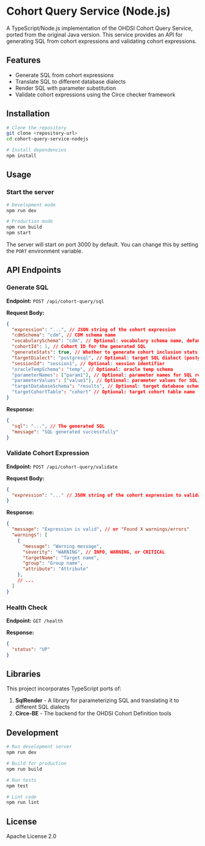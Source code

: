 # Cohort Query Service (Node.js)

A TypeScript/Node.js implementation of the OHDSI Cohort Query Service, ported from the original Java version. This service provides an API for generating SQL from cohort expressions and validating cohort expressions.

## Features

- Generate SQL from cohort expressions
- Translate SQL to different database dialects
- Render SQL with parameter substitution
- Validate cohort expressions using the Circe checker framework

## Installation

```bash
# Clone the repository
git clone <repository-url>
cd cohort-query-service-nodejs

# Install dependencies
npm install
```

## Usage

### Start the server

```bash
# Development mode
npm run dev

# Production mode
npm run build
npm start
```

The server will start on port 3000 by default. You can change this by setting the `PORT` environment variable.

## API Endpoints

### Generate SQL

**Endpoint:** `POST /api/cohort-query/sql`

**Request Body:**

```json
{
  "expression": "...", // JSON string of the cohort expression
  "cdmSchema": "cdm", // CDM schema name
  "vocabularySchema": "cdm", // Optional: vocabulary schema name, defaults to cdmSchema
  "cohortId": 1, // Cohort ID for the generated SQL
  "generateStats": true, // Whether to generate cohort inclusion stats
  "targetDialect": "postgresql", // Optional: target SQL dialect (postgresql, oracle, sql server, etc.)
  "sessionId": "session1", // Optional: session identifier
  "oracleTempSchema": "temp", // Optional: oracle temp schema
  "parameterNames": ["param1"], // Optional: parameter names for SQL rendering
  "parameterValues": ["value1"], // Optional: parameter values for SQL rendering
  "targetDatabaseSchema": "results", // Optional: target database schema
  "targetCohortTable": "cohort" // Optional: target cohort table name
}
```

**Response:**

```json
{
  "sql": "...", // The generated SQL
  "message": "SQL generated successfully"
}
```

### Validate Cohort Expression

**Endpoint:** `POST /api/cohort-query/validate`

**Request Body:**

```json
{
  "expression": "..." // JSON string of the cohort expression to validate
}
```

**Response:**

```json
{
  "message": "Expression is valid", // or "Found X warnings/errors"
  "warnings": [
    {
      "message": "Warning message",
      "severity": "WARNING", // INFO, WARNING, or CRITICAL
      "targetName": "Target name",
      "group": "Group name",
      "attribute": "Attribute"
    },
    // ...
  ]
}
```

### Health Check

**Endpoint:** `GET /health`

**Response:**

```json
{
  "status": "UP"
}
```

## Libraries

This project incorporates TypeScript ports of:

1. **SqlRender** - A library for parameterizing SQL and translating it to different SQL dialects
2. **Circe-BE** - The backend for the OHDSI Cohort Definition tools

## Development

```bash
# Run development server
npm run dev

# Build for production
npm run build

# Run tests
npm test

# Lint code
npm run lint
```

## License

Apache License 2.0